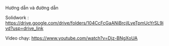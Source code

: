 Hướng dẫn và đường dẫn

Solidwork : https://drive.google.com/drive/folders/104CcFcGaANiBrcjILyeTpmUcYrSL9ivd?usp=drive_link

Video chạy: https://www.youtube.com/watch?v=Djz-BNgXoUA

